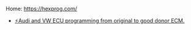 Home: https://hexprog.com/

- [⚡️Audi and VW ECU programming from original to good donor ECM.](https://youtu.be/nlNF03RLe1I)
